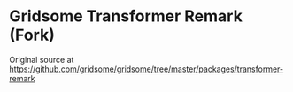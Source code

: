 # Gridsome Transformer Remark (Fork)

Original source at https://github.com/gridsome/gridsome/tree/master/packages/transformer-remark

